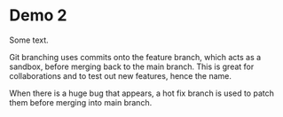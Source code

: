 # Demo 2

Some text.

Git branching uses commits onto the feature branch, which acts as a sandbox, before merging back to the main branch.
This is great for collaborations and to test out new features, hence the name.

When there is a huge bug that appears, a hot fix branch is used to patch them before merging into main branch.